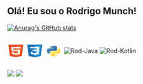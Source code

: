 ## Olá! Eu sou o Rodrigo Munch!

[![Anurag's GitHub stats](https://github-readme-stats.vercel.app/api?username=RodrigoMunch&show_icons=true&theme=dark)](https://github.com/RodrigoMunch)

<div style="display: inline_block"><br>
  
  <img align="center" alt="Rod-HTML" height="30" width="40" src="https://raw.githubusercontent.com/devicons/devicon/master/icons/html5/html5-original.svg">
  <img align="center" alt="Rod-CSS" height="30" width="40" src="https://raw.githubusercontent.com/devicons/devicon/master/icons/css3/css3-original.svg">
  <img align="center" alt="Rod-Python" height="30" width="40" src="https://raw.githubusercontent.com/devicons/devicon/master/icons/python/python-original.svg">
  <img align="center" alt="Rod-Java" height="30" width="40" src="https://cdn.jsdelivr.net/gh/devicons/devicon@latest/icons/java/java-original.svg">
  <img align="center" alt="Rod-Kotlin" height="30" width="40" src="https://cdn.jsdelivr.net/gh/devicons/devicon@latest/icons/kotlin/kotlin-original.svg">
</div>

##

<div>
  <a href = "mailto: munchrodrigo@gmail.com"><img src="https://img.shields.io/badge/-Gmail-%23333?style=for-the-badge&logo=gmail&logoColor=white" target="_blank"></a>
  <a href="https://www.linkedin.com/in/rodrigo-munch-9958b5234/" target="_blank"><img src="https://img.shields.io/badge/-LinkedIn-%230077B5?style=for-the-badge&logo=linkedin&logoColor=white" target="_blank"></a> 
</div>
